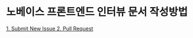 # 노베이스 프론트엔드 인터뷰 문서 작성방법

[1. Submit New Issue ](https://github.com/Nobase-Front-End/Frontend-Interview/blob/main/docs/SUBMIT_NEW_ISSUE.md)
[2. Pull Request ](https://github.com/Nobase-Front-End/Frontend-Interview/blob/main/docs/PULL_REQUEST.md)
